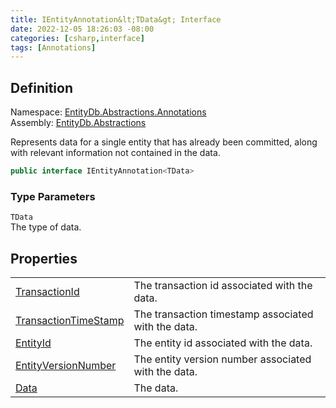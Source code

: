 ```yaml
---
title: IEntityAnnotation&lt;TData&gt; Interface
date: 2022-12-05 18:26:03 -08:00
categories: [csharp,interface]
tags: [Annotations]
---
```


## Definition
Namespace: <a href='/posts/csharp.namespace.entitydb.abstractions.annotations/'>EntityDb.Abstractions.Annotations</a><br />
Assembly: <a href='/posts/csharp.assembly.entitydb.abstractions/'>EntityDb.Abstractions</a><br />

Represents data for a single entity that has already been committed, along with relevant information not contained
in the data.

```cs
public interface IEntityAnnotation<TData>
```
### Type Parameters
`TData`<br />The type of data.
## Properties
<table><tr><td><!--/posts/csharp.notimplemented.entitydb.abstractions.annotations.ientityannotation-1.transactionid/--><a href='#'>TransactionId</a></td><td>
The transaction id associated with the data.
</td></tr><tr><td><!--/posts/csharp.notimplemented.entitydb.abstractions.annotations.ientityannotation-1.transactiontimestamp/--><a href='#'>TransactionTimeStamp</a></td><td>
The transaction timestamp associated with the data.
</td></tr><tr><td><!--/posts/csharp.notimplemented.entitydb.abstractions.annotations.ientityannotation-1.entityid/--><a href='#'>EntityId</a></td><td>
The entity id associated with the data.
</td></tr><tr><td><!--/posts/csharp.notimplemented.entitydb.abstractions.annotations.ientityannotation-1.entityversionnumber/--><a href='#'>EntityVersionNumber</a></td><td>
The entity version number associated with the data.
</td></tr><tr><td><!--/posts/csharp.notimplemented.entitydb.abstractions.annotations.ientityannotation-1.data/--><a href='#'>Data</a></td><td>
The data.
</td></tr></table>
